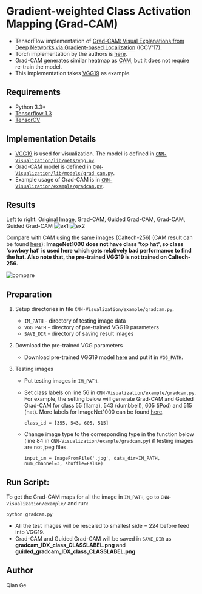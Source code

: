 # Gradient-weighted Class Activation Mapping (Grad-CAM)

- TensorFlow implementation of [Grad-CAM: Visual Explanations from Deep Networks via Gradient-based Localization](https://arxiv.org/abs/1610.02391) (ICCV'17).
- Torch implementation by the authors is [here](https://github.com/ramprs/grad-cam).
- Grad-CAM generates similar heatmap as [CAM](https://arxiv.org/abs/1512.04150), but it does not require re-train the model.
- This implementation takes [VGG19](https://arxiv.org/abs/1409.1556) as example. 

## Requirements
- Python 3.3+
- [Tensorflow 1.3](https://www.tensorflow.org/)
- [TensorCV](https://github.com/conan7882/DeepVision-tensorflow) 

## Implementation Details

<!--- For MNIST dataset, a CNN with three convolutional layers followed by a global average pooling layer is used.-->

- [VGG19](https://arxiv.org/abs/1409.1556) is used for visualization. The model is defined in [`CNN-Visualization/lib/nets/vgg.py`](../../lib/nets/vgg.py).
- Grad-CAM model is defined in [`CNN-Visualization/lib/models/grad_cam.py`](../../lib/models/grad_cam.py).
- Example usage of Grad-CAM is in [`CNN-Visualization/example/gradcam.py`](../../example/gradcam.py).

## Results

Left to right: Original Image, Grad-CAM, Guided Grad-CAM, Grad-CAM, Guided Grad-CAM
![ex1](figs/ex1.png)
![ex2](figs/ex2.png)

Compare with CAM using the same images (Caltech-256) (CAM result can be found [here](https://github.com/conan7882/CNN-Visualization/tree/master/doc/cam#caltech-256)):
**ImageNet1000 does not have class 'top hat', so class 'cowboy hat' is used here which gets relatively bad performance to find the hat. Also note that, the pre-trained VGG19 is not trained on Caltech-256.**

![compare](figs/comparecam.png)



<!--## Observations-->

## Preparation

1. Setup directories in file `CNN-Visualization/example/gradcam.py`. 
  
    - `IM_PATH` - directory of testing image data
    - `VGG_PATH` - directory of pre-trained VGG19 parameters
    - `SAVE_DIR` - directory of saving result images
   
2. Download the pre-trained VGG parameters
       
    - Download pre-trained VGG19 model [here](https://github.com/machrisaa/tensorflow-vgg#tensorflow-vgg16-and-vgg19) and put it in `VGG_PATH`.
         
       
3. Testing images
 
    - Put testing images in `IM_PATH`.
    - Set class labels on line 56 in `CNN-Visualization/example/gradcam.py`. For example, the setting below will generate Grad-CAM and Guided Grad-CAM for class 55 (llama), 543 (dumbbell), 605 (iPod) and 515 (hat). More labels for ImageNet1000 can be found [here](https://github.com/conan7882/VGG-tensorflow/blob/master/imageNetLabel.txt).
    
      ```
      class_id = [355, 543, 605, 515]
      ```
    
    - Change image type to the corresponding type in the function below (line 84 in `CNN-Visualization/example/gradcam.py`) if testing images are not jpeg files.
    
      ```
      input_im = ImageFromFile('.jpg', data_dir=IM_PATH, num_channel=3, shuffle=False)
      ```
       

## Run Script:

To get the Grad-CAM maps for all the image in `IM_PATH`, go to `CNN-Visualization/example/` and run:

```
python gradcam.py
```	

- All the test images will be rescaled to smallest side = 224 before feed into VGG19.
- Grad-CAM and Guided Grad-CAM will be saved in `SAVE_DIR` as **gradcam_IDX_class_CLASSLABEL.png** and **guided_gradcam_IDX_class_CLASSLABEL.png** 


## Author
Qian Ge


	
	





 
